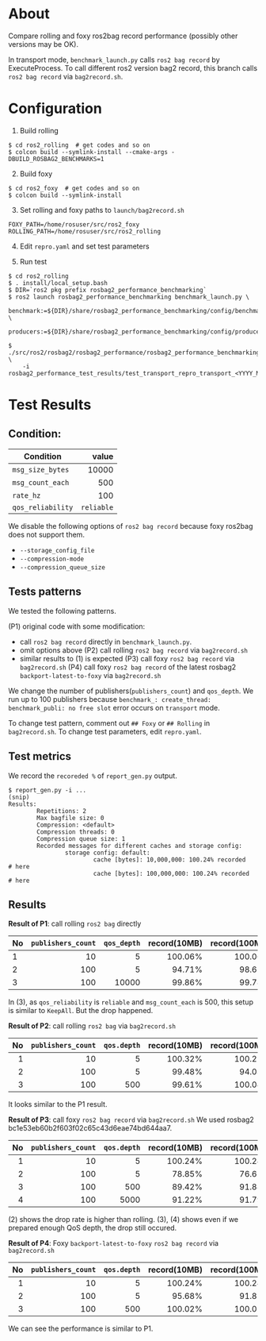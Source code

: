 # About
Compare rolling and foxy ros2bag record performance (possibly other versions may be OK).

In transport mode, `benchmark_launch.py` calls `ros2 bag record` by ExecuteProcess.
To call different ros2 version bag2 record, this branch calls `ros2 bag record` via `bag2record.sh`.

# Configuration

1. Build rolling

```
$ cd ros2_rolling  # get codes and so on
$ colcon build --symlink-install --cmake-args -DBUILD_ROSBAG2_BENCHMARKS=1
```

2. Build foxy

```
$ cd ros2_foxy  # get codes and so on
$ colcon build --symlink-install
```

3. Set rolling and foxy paths to `launch/bag2record.sh`

```
FOXY_PATH=/home/rosuser/src/ros2_foxy
ROLLING_PATH=/home/rosuser/src/ros2_rolling
```

4. Edit `repro.yaml` and set test parameters

5. Run test

```
$ cd ros2_rolling
$ . install/local_setup.bash
$ DIR=`ros2 pkg prefix rosbag2_performance_benchmarking`
$ ros2 launch rosbag2_performance_benchmarking benchmark_launch.py \
    benchmark:=${DIR}/share/rosbag2_performance_benchmarking/config/benchmarks/test_transport.yaml \
	producers:=${DIR}/share/rosbag2_performance_benchmarking/config/producers/repro.yaml

$ ./src/ros2/rosbag2/rosbag2_performance/rosbag2_performance_benchmarking/scripts/report_gen.py \
    -i rosbag2_performance_test_results/test_transport_repro_transport_<YYYY_MM_DD_HH_MM_SS>
```

# Test Results

## Condition:

| Condition         |      value |
|-------------------|-----------:|
| `msg_size_bytes`  |      10000 |
| `msg_count_each`  |        500 |
| `rate_hz`         |        100 |
| `qos_reliability` | `reliable` |

We disable the following options of `ros2 bag record` because foxy ros2bag does not support them.

- `--storage_config_file`
- `--compression-mode`
- `--compression_queue_size`

## Tests patterns

We tested the following patterns.

(P1) original code with some modification:
  - call `ros2 bag record` directly in `benchmark_launch.py`.
  - omit options above
(P2) call rolling `ros2 bag record` via `bag2record.sh`
  - similar results to (1) is expected
(P3) call foxy `ros2 bag record` via `bag2record.sh`
(P4) call foxy `ros2 bag record` of the latest rosbag2 `backport-latest-to-foxy` via `bag2record.sh`

We change the number of publishers(`publishers_count`) and `qos_depth`.
We run up to 100 publishers because `benchmark_: create_thread: benchmark_publi: no free slot` error occurs on `transport` mode.

To change test pattern, comment out `## Foxy` or `## Rolling` in `bag2record.sh`.
To change test parameters, edit `repro.yaml`.

## Test metrics

We record the `recoreded %` of `report_gen.py` output.

```
$ report_gen.py -i ...
(snip)
Results: 
        Repetitions: 2
        Max bagfile size: 0
        Compression: <default>
        Compression threads: 0
        Compression queue size: 1
        Recorded messages for different caches and storage config:
                storage config: default:
                        cache [bytes]: 10,000,000: 100.24% recorded     # here
                        cache [bytes]: 100,000,000: 100.24% recorded    # here
```


## Results

**Result of P1**: call rolling `ros2 bag` directly

| No | `publishers_count` | `qos_depth` | record(10MB) | record(100MB) |
|----|-------------------:|------------:|-------------:|--------------:|
| 1  |                 10 |           5 |      100.06% |       100.06% |
| 2  |                100 |           5 |       94.71% |        98.61% |
| 3  |                100 |       10000 |       99.86% |        99.78% |

In (3), as `qos_reliability` is `reliable` and `msg_count_each` is 500, this setup is similar to `KeepAll`.
But the drop happened.

**Result of P2**: call rolling `ros2 bag` via `bag2record.sh`

| No | `publishers_count` | `qos.depth` | record(10MB) | record(100MB) |
|---:|-------------------:|------------:|-------------:|--------------:|
|  1 |                 10 |           5 |      100.32% |       100.21% |
|  2 |                100 |           5 |       99.48% |        94.03% |
|  3 |                100 |         500 |       99.61% |       100.04% |

It looks similar to the P1 result.

**Result of P3**: call foxy `ros2 bag record` via `bag2record.sh`
We used rosbag2 bc1e53eb60b2f603f02c65c43d6eae74bd644aa7.

| No | `publishers_count` | `qos.depth` | record(10MB) | record(100MB) |
|---:|-------------------:|------------:|-------------:|--------------:|
|  1 |                 10 |           5 |      100.24% |       100.24% |
|  2 |                100 |           5 |       78.85% |        76.62% |
|  3 |                100 |         500 |       89.42% |        91.88% |
|  4 |                100 |        5000 |       91.22% |        91.79% |

(2) shows the drop rate is higher than rolling.
(3), (4) shows even if we prepared enough QoS depth, the drop still occured.

**Result of P4**: Foxy `backport-latest-to-foxy` `ros2 bag record` via `bag2record.sh`

| No | `publishers_count` | `qos.depth` | record(10MB) | record(100MB) |
|---:|-------------------:|------------:|-------------:|--------------:|
|  1 |                 10 |           5 |      100.24% |       100.24% |
|  2 |                100 |           5 |       95.68% |        91.81% |
|  3 |                100 |         500 |      100.02% |       100.02% |

We can see the performance is similar to P1.
